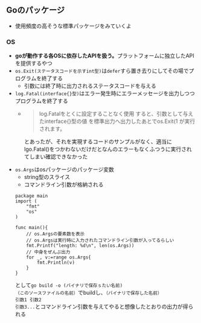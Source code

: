 ## Goのパッケージ
* 使用頻度の高そうな標準パッケージをみていくよ
### OS
* <b>goが動作する各OSに依存したAPIを扱う。</b>プラットフォームに独立したAPIを提供するやつ
* <code>os.Exit(ステータスコードを示すint型)</code>は<code>defer</code>すら置き去りにしてその場でプログラムを終了する
    * 引数には終了時に出力されるステータスコードを与える
* <code>log.Fatal(interface{}型)</code>はエラー発生時にエラーメッセージを出力しつつプログラムを終了する
    * > log.Fatalをとくに設定することなく使用 すると、引数として与えたinterface{}型の値 を標準出力へ出力したあとでos.Exit(1 が実行されます。

        とあったが、それを実現するコードのサンプルがなく、適当にlgo.Fatal()をつかわないだけだとなんのエラーもなくふつうに実行されてしまい確認できなかった
* <code>os.Args</code>はosパッケージのパッケージ変数
    * string型のスライス
    * コマンドライン引数が格納される
    ```
    package main
    import (
        "fmt"
        "os"
    )

    func main(){
        // os.Argsの要素数を表示
        // os.Argsは実行時に入力されたコマンドライン引数が入ってるらしい
        fmt.Printf("length: %d\n", len(os.Args))
        // 中身をぜんぶ出力
        for _, v:=range os.Args{
            fmt.Println(v)
        }
    }
    ```
    として<code>go build -o (バイナリで保存ｓたい名前) （このソースファイルの名前）</code>でbuildし、<code>（バイナリで保存した名前） 引数1 引数2 引数3...</code>とコマンドライン引数を与えてやると想像したとおりの出力が得られる